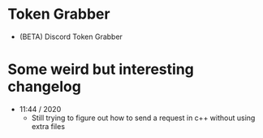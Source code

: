 # Token Grabber
  - (BETA) Discord Token Grabber 
  
# Some weird but interesting changelog  
  - 11:44 / 2020 
    + Still trying to figure out how to send a request in c++ without using extra files   
